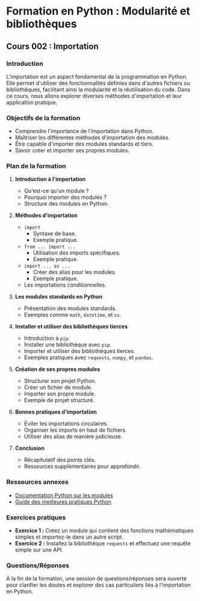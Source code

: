 # Formation en Python : Modularité et bibliothèques

## Cours 002 : Importation

### Introduction
L'importation est un aspect fondamental de la programmation en Python. Elle permet d'utiliser des fonctionnalités définies dans d'autres fichiers ou bibliothèques, facilitant ainsi la modularité et la réutilisation du code. Dans ce cours, nous allons explorer diverses méthodes d'importation et leur application pratique.

### Objectifs de la formation
- Comprendre l'importance de l'importation dans Python.  
- Maîtriser les différentes méthodes d'importation des modules.  
- Être capable d'importer des modules standards et tiers.  
- Savoir créer et importer ses propres modules.  

### Plan de la formation
1. **Introduction à l'importation**  
   - Qu'est-ce qu'un module ?  
   - Pourquoi importer des modules ?  
   - Structure des modules en Python.

2. **Méthodes d'importation**  
   - `import`  
     - Syntaxe de base.  
     - Exemple pratique.  
   - `from ... import ...`  
     - Utilisation des imports spécifiques.  
     - Exemple pratique.  
   - `import ... as ...`  
     - Créer des alias pour les modules.  
     - Exemple pratique.  
   - Les importations conditionnelles.

3. **Les modules standards en Python**  
   - Présentation des modules standards.  
   - Exemples comme `math`, `datetime`, et `os`.

4. **Installer et utiliser des bibliothèques tierces**  
   - Introduction à `pip`.  
   - Installer une bibliothèque avec `pip`.  
   - Importer et utiliser des bibliothèques tierces.
   - Exemples pratiques avec `requests`, `numpy`, et `pandas`.

5. **Création de ses propres modules**  
   - Structurer son projet Python.  
   - Créer un fichier de module.  
   - Importer son propre module.  
   - Exemple de projet structuré.

6. **Bonnes pratiques d'importation**  
   - Éviter les importations circulaires.  
   - Organiser les imports en haut de fichiers.
   - Utiliser des alias de manière judicieuse.

7. **Conclusion**  
   - Récapitulatif des points clés.  
   - Ressources supplémentaires pour approfondir.

### Ressources annexes
- [Documentation Python sur les modules](https://docs.python.org/3/tutorial/modules.html)  
- [Guide des meilleures pratiques Python](https://python-guide.readthedocs.io/en/latest/writing/styles.html)

### Exercices pratiques
- **Exercice 1 :** Créez un module qui contient des fonctions mathématiques simples et importez-le dans un autre script.  
- **Exercice 2 :** Installez la bibliothèque `requests` et effectuez une requête simple sur une API.

### Questions/Réponses
À la fin de la formation, une session de questions/réponses sera ouverte pour clarifier les doutes et explorer des cas particuliers liés à l'importation en Python.